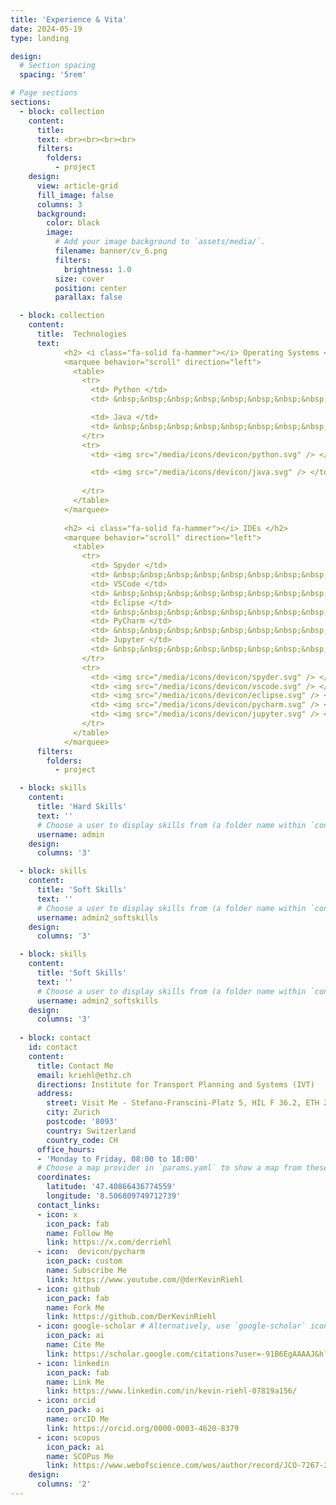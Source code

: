 ```yaml
---
title: 'Experience & Vita'
date: 2024-05-19
type: landing

design:
  # Section spacing
  spacing: '5rem'

# Page sections
sections:
  - block: collection
    content:
      title:  
      text: <br><br><br><br>
      filters:
        folders:
          - project
    design:
      view: article-grid
      fill_image: false
      columns: 3
      background:
        color: black
        image:
          # Add your image background to `assets/media/`.
          filename: banner/cv_6.png
          filters:
            brightness: 1.0
          size: cover
          position: center
          parallax: false

  - block: collection
    content:
      title:  Technologies
      text: 
            <h2> <i class="fa-solid fa-hammer"></i> Operating Systems </h2>
            <marquee behavior="scroll" direction="left">
              <table>
                <tr> 
                  <td> Python </td>
                  <td> &nbsp;&nbsp;&nbsp;&nbsp;&nbsp;&nbsp;&nbsp;&nbsp;&nbsp;&nbsp; </td>

                  <td> Java </td>
                  <td> &nbsp;&nbsp;&nbsp;&nbsp;&nbsp;&nbsp;&nbsp;&nbsp;&nbsp;&nbsp; </td>
                </tr>
                <tr>
                  <td> <img src="/media/icons/devicon/python.svg" /> </td> <td> </td>

                  <td> <img src="/media/icons/devicon/java.svg" /> </td>
                   
                </tr>
              </table>
            </marquee>
            
            <h2> <i class="fa-solid fa-hammer"></i> IDEs </h2>
            <marquee behavior="scroll" direction="left">
              <table>
                <tr> 
                  <td> Spyder </td>
                  <td> &nbsp;&nbsp;&nbsp;&nbsp;&nbsp;&nbsp;&nbsp;&nbsp;&nbsp;&nbsp; </td>
                  <td> VSCode </td>
                  <td> &nbsp;&nbsp;&nbsp;&nbsp;&nbsp;&nbsp;&nbsp;&nbsp;&nbsp;&nbsp; </td>
                  <td> Eclipse </td>
                  <td> &nbsp;&nbsp;&nbsp;&nbsp;&nbsp;&nbsp;&nbsp;&nbsp;&nbsp;&nbsp; </td>
                  <td> PyCharm </td>
                  <td> &nbsp;&nbsp;&nbsp;&nbsp;&nbsp;&nbsp;&nbsp;&nbsp;&nbsp;&nbsp; </td>
                  <td> Jupyter </td>
                  <td> &nbsp;&nbsp;&nbsp;&nbsp;&nbsp;&nbsp;&nbsp;&nbsp;&nbsp;&nbsp; </td>
                </tr>
                <tr>
                  <td> <img src="/media/icons/devicon/spyder.svg" /> </td> <td> </td>
                  <td> <img src="/media/icons/devicon/vscode.svg" /> </td> <td> </td>
                  <td> <img src="/media/icons/devicon/eclipse.svg" /> </td> <td> </td>
                  <td> <img src="/media/icons/devicon/pycharm.svg" /> </td> <td> </td>
                  <td> <img src="/media/icons/devicon/jupyter.svg" /> </td> <td> </td>
                </tr>
              </table>
            </marquee>
      filters:
        folders:
          - project

  - block: skills
    content:
      title: 'Hard Skills'
      text: ''
      # Choose a user to display skills from (a folder name within `content/authors/`)
      username: admin
    design:
      columns: '3'

  - block: skills
    content:
      title: 'Soft Skills'
      text: ''
      # Choose a user to display skills from (a folder name within `content/authors/`)
      username: admin2_softskills
    design:
      columns: '3'

  - block: skills
    content:
      title: 'Soft Skills'
      text: ''
      # Choose a user to display skills from (a folder name within `content/authors/`)
      username: admin2_softskills
    design:
      columns: '3'
    
  - block: contact
    id: contact
    content:
      title: Contact Me
      email: kriehl@ethz.ch
      directions: Institute for Transport Planning and Systems (IVT)
      address:
        street: Visit Me - Stefano-Franscini-Platz 5, HIL F 36.2, ETH Zurich
        city: Zurich
        postcode: '8093'
        country: Switzerland
        country_code: CH
      office_hours:
      - 'Monday to Friday, 08:00 to 18:00'
      # Choose a map provider in `params.yaml` to show a map from these coordinates
      coordinates:
        latitude: '47.40866436774559'
        longitude: '8.506809749712739'  
      contact_links:
      - icon: x
        icon_pack: fab
        name: Follow Me
        link: https://x.com/derriehl
      - icon:  devicon/pycharm
        icon_pack: custom
        name: Subscribe Me
        link: https://www.youtube.com/@derKevinRiehl
      - icon: github
        icon_pack: fab
        name: Fork Me
        link: https://github.com/DerKevinRiehl
      - icon: google-scholar # Alternatively, use `google-scholar` icon from `ai` icon pack
        icon_pack: ai
        name: Cite Me
        link: https://scholar.google.com/citations?user=-91B6EgAAAAJ&hl=de&oi=ao
      - icon: linkedin
        icon_pack: fab
        name: Link Me
        link: https://www.linkedin.com/in/kevin-riehl-07819a156/
      - icon: orcid
        icon_pack: ai
        name: orcID Me
        link: https://orcid.org/0000-0003-4620-8379
      - icon: scopus
        icon_pack: ai
        name: SCOPus Me
        link: https://www.webofscience.com/wos/author/record/JCO-7267-2023
    design:
      columns: '2'
---
```

